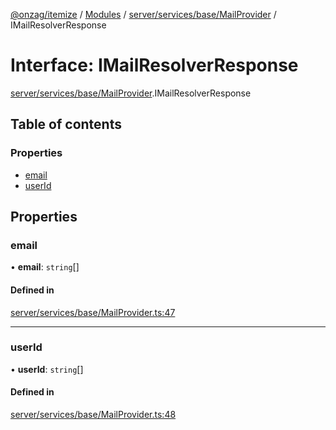 [@onzag/itemize](../README.md) / [Modules](../modules.md) / [server/services/base/MailProvider](../modules/server_services_base_MailProvider.md) / IMailResolverResponse

# Interface: IMailResolverResponse

[server/services/base/MailProvider](../modules/server_services_base_MailProvider.md).IMailResolverResponse

## Table of contents

### Properties

- [email](server_services_base_MailProvider.IMailResolverResponse.md#email)
- [userId](server_services_base_MailProvider.IMailResolverResponse.md#userid)

## Properties

### email

• **email**: `string`[]

#### Defined in

[server/services/base/MailProvider.ts:47](https://github.com/onzag/itemize/blob/a24376ed/server/services/base/MailProvider.ts#L47)

___

### userId

• **userId**: `string`[]

#### Defined in

[server/services/base/MailProvider.ts:48](https://github.com/onzag/itemize/blob/a24376ed/server/services/base/MailProvider.ts#L48)
